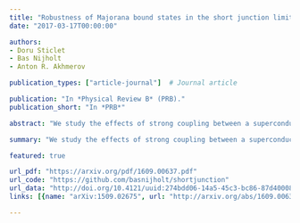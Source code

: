 ```yaml
---
title: "Robustness of Majorana bound states in the short junction limit"
date: "2017-03-17T00:00:00"

authors:
- Doru Sticlet
- Bas Nijholt
- Anton R. Akhmerov

publication_types: ["article-journal"]  # Journal article

publication: "In *Physical Review B* (PRB)."
publication_short: "In *PRB*"

abstract: "We study the effects of strong coupling between a superconductor and a semiconductor nanowire on the creation of the Majorana bound states, when the quasiparticle dwell time in the normal part of the nanowire is much shorter than the inverse superconducting gap. This \"short junction\" limit is relevant for the recent experiments using the epitaxially grown aluminum characterized by a transparent interface with the semiconductor and a small superconducting gap. We find that the small superconducting gap does not have a strong detrimental effect on the Majorana properties. Specifically, both the critical magnetic field required for creating a topological phase and the size of the Majorana bound states are independent of the superconducting gap. The critical magnetic field scales with the wire cross section, while the relative importance of the orbital and Zeeman effects of the magnetic field is controlled by the material parameters only: $g$-factor, effective electron mass, and the semiconductor-superconductor interface transparency."

summary: "We study the effects of strong coupling between a superconductor and a semiconductor nanowire on the creation of the Majorana bound states, when the quasiparticle dwell time in the normal part of the nanowire is much shorter than the inverse superconducting gap."

featured: true

url_pdf: "https://arxiv.org/pdf/1609.00637.pdf"
url_code: "https://github.com/basnijholt/shortjunction"
url_data: "http://doi.org/10.4121/uuid:274bdd06-14a5-45c3-bc86-87d400082e34"
links: [{name: "arXiv:1509.02675", url: "http://arxiv.org/abs/1609.00637"}, {name: "10.1103/PhysRevB.95.115421", url: "https://journals.aps.org/prb/abstract/10.1103/PhysRevB.95.115421"}]

---
```

